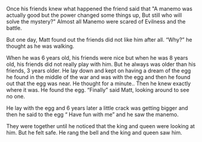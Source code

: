 Once his friends knew what happened the friend said that "A manemo was actually good but the power changed some things up, But still who will solve the mystery?"
Almost all Manemo were scared of Evilness and the battle.

But one day, Matt found out the friends did not like him after all.
“Why?” he thought as he was walking.

When he was 6 years old, his friends were nice but when he was 8 years old, his friends did not really play with him.
But he always was older than his friends, 3 years older.
He lay down and kept on having a dream of the egg he found in the middle of the war and was with the egg and then he found out that the egg was near. He thought for a minute..
Then he knew exactly where it was.
 He found the egg.
“Finally” said Matt, looking around to see no one.

He lay with the egg and 6 years later a little crack was getting bigger and then he said to the egg “ Have fun with me” and he saw the manemo.

They were together until he noticed that the king and queen were looking at him.
But he felt safe.
He rang the bell and the king and queen saw him.
